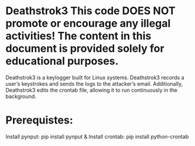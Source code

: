 # Deathstrok3                                                                                                                                           This code DOES NOT promote or encourage any illegal activities! The content in this document is provided solely for educational purposes.
Deathstrok3 is a keylogger built for Linux systems. Deathstrok3 records a user’s keystrokes and sends the logs to the attacker’s email. Additionally, Deathstrok3 edits the crontab file, allowing it to run continuously in the background.

# Prerequistes: 
Install pynput: pip install pynput &
Install crontab: pip install python-crontab
